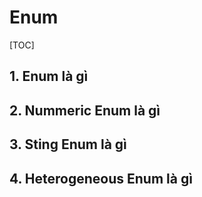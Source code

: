 # Enum

[TOC]

## 1. Enum là gì 



## 2. Nummeric Enum là gì 



## 3. Sting Enum là gì 



## 4. Heterogeneous Enum là gì